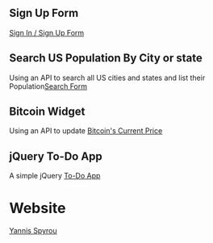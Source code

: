 ## Sign Up Form

[Sign In / Sign Up Form](https://yannisspyrou.com/signup)

## Search US Population By City or state

Using an API to search all US cities and states and list their Population[Search Form](https://yannisspyrou.com/filter)

## Bitcoin Widget

Using an API to update [Bitcoin's Current Price](https://yannisspyrou.com/bitcoin)

## jQuery To-Do App

A simple jQuery [To-Do App](https://yannisspyrou.com/todos)

# Website
[Yannis Spyrou](https://yannisspyrou.com)
